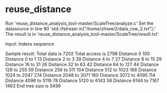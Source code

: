 # reuse_distance



Run 'reuse_distance_analysis_tool-master/ScaleTree/analyze.c'
Set the datasource in line 90 'std::ifstream in("/home/zhiwei2/data_row_2.txt");'
The result is in 'reuse_distance_analysis_tool-master/ScaleTree/result.txt'


Input: Indexs sequence

Sample result:
 Total data is 7202
 Total access is 2798
 Distance 0     100
 Distance 0 to 1        13
 Distance 2 to 3        39
 Distance 4 to 7        27
 Distance 8 to 15       29
 Distance 16 to 31      26
 Distance 32 to 63      42
 Distance 64 to 127     44
 Distance 128 to 255    59
 Distance 256 to 511    104
 Distance 512 to 1023   168
 Distance 1024 to 2047  274
 Distance 2048 to 3071  160
 Distance 3072 to 4095  114
 Distance 4096 to 5119  78
 Distance 5120 to 6143  58
 Distance 6144 to 7167  1463
 End tree size is 3499
